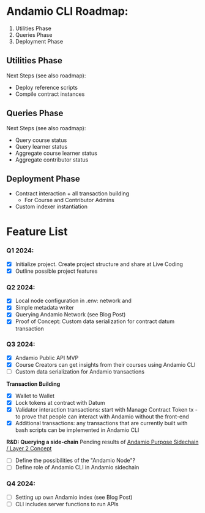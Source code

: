 # Andamio CLI Roadmap:

1. Utilities Phase
2. Queries Phase
3. Deployment Phase

## Utilities Phase

Next Steps (see also roadmap):

- Deploy reference scripts
- Compile contract instances

## Queries Phase

Next Steps (see also roadmap):

- Query course status
- Query learner status
- Aggregate course learner status
- Aggregate contributor status

## Deployment Phase

- Contract interaction + all transaction building
  - For Course and Contributor Admins
- Custom indexer instantiation

# Feature List

### Q1 2024:

- [x] Initialize project. Create project structure and share at Live Coding
- [x] Outline possible project features

### Q2 2024:

- [x] Local node configuration in .env: network and
- [x] Simple metadata writer
- [x] Querying Andamio Network (see Blog Post)
- [x] Proof of Concept: Custom data serialization for contract datum transaction

### Q3 2024:

- [x] Andamio Public API MVP
- [x] Course Creators can get insights from their courses using Andamio CLI
- [ ] Custom data serialization for Andamio transactions

**Transaction Building**

- [x] Wallet to Wallet
- [x] Lock tokens at contract with Datum
- [x] Validator interaction transactions: start with Manage Contract Token tx - to prove that people can interact with Andamio without the front-end
- [x] Additional transactions: any transactions that are currently built with bash scripts can be implemented in Andamio CLI

**R&D: Querying a side-chain**
Pending results of [Andamio Purpose Sidechain / Layer 2 Concept](https://cardano.ideascale.com/c/idea/122585)

- [ ] Define the possibilities of the "Andamio Node"?
- [ ] Define role of Andamio CLI in Andamio sidechain

### Q4 2024:

- [ ] Setting up own Andamio index (see Blog Post)
- [ ] CLI includes server functions to run APIs
